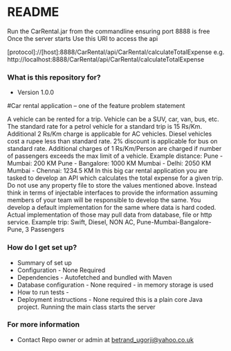 # README #

Run the CarRental.jar from the commandline ensuring port 8888 is free
Once the server starts
Use this URI to access the api

[protocol]://[host]:8888/CarRental/api/CarRental/calculateTotalExpense e.g.
http://localhost:8888/CarRental/api/CarRental/calculateTotalExpense

### What is this repository for? ###

* Version 1.0.0

#Car rental application – one of the feature problem statement
 
A vehicle can be rented for a trip. Vehicle can be a SUV, car, van, bus, etc.
The standard rate for a petrol vehicle for a standard trip is 15 Rs/Km. Additional 2 Rs/Km charge is applicable for AC vehicles. Diesel vehicles cost a rupee less than standard rate.
2% discount is applicable for bus on standard rate.
Additional charges of 1 Rs/Km/Person are charged if number of passengers exceeds the max limit of a vehicle.
Example distance:
                        Pune - Mumbai: 200 KM
                        Pune - Bangalore: 1000 KM
                        Mumbai - Delhi: 2050 KM
                        Mumbai - Chennai: 1234.5 KM
In this big car rental application you are tasked to develop an API which calculates the total expense for a given trip. Do not use any property file to store the values mentioned above. Instead think in terms of injectable interfaces to provide the information assuming members of your team will be responsible to develop the same. You develop a default implementation for the same where data is hard coded. Actual implementation of those may pull data from database, file or http service.
Example trip:    Swift, Diesel, NON AC, Pune-Mumbai-Bangalore-Pune, 3 Passengers


### How do I get set up? ###

* Summary of set up
* Configuration - None Required
* Dependencies - Autofetched and bundled with Maven
* Database configuration - None required - in memory storage is used
* How to run tests - 
* Deployment instructions - None required this is a plain core Java project. Running the main class starts the server

### For more information ###

* Contact Repo owner or admin at betrand_ugorji@yahoo.co.uk